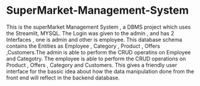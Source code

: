 # SuperMarket-Management-System
This is the superMarket Management System , a DBMS project which uses the Streamlit, MYSQL. 
The Login was given to the admin , and has 2 Interfaces , one is admin and other is employee. 
This database schema contains the Entities as Employee , Category , Product , Offers ,Customers.The admin is able to perform the CRUD operatins on Employee and Categotry.
The employee is able to perform the CRUD operations on Product , Offers , Category and Customers.
This gives a friendly user interface for the bassic idea about how the data manipulation done from the front end will reflect in the backend database.
